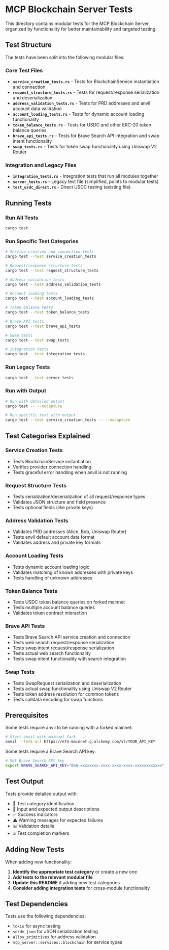 # MCP Blockchain Server Tests

This directory contains modular tests for the MCP Blockchain Server, organized by functionality for better maintainability and targeted testing.

## Test Structure

The tests have been split into the following modular files:

### Core Test Files

- **`service_creation_tests.rs`** - Tests for BlockchainService instantiation and connection
- **`request_structure_tests.rs`** - Tests for request/response serialization and deserialization
- **`address_validation_tests.rs`** - Tests for PRD addresses and anvil account data validation
- **`account_loading_tests.rs`** - Tests for dynamic account loading functionality
- **`token_balance_tests.rs`** - Tests for USDC and other ERC-20 token balance queries
- **`brave_api_tests.rs`** - Tests for Brave Search API integration and swap intent functionality
- **`swap_tests.rs`** - Tests for token swap functionality using Uniswap V2 Router

### Integration and Legacy Files

- **`integration_tests.rs`** - Integration tests that run all modules together
- **`server_tests.rs`** - Legacy test file (simplified, points to modular tests)
- **`test_usdc_direct.rs`** - Direct USDC testing (existing file)

## Running Tests

### Run All Tests
```bash
cargo test
```

### Run Specific Test Categories

```bash
# Service creation and connection tests
cargo test --test service_creation_tests

# Request/response structure tests
cargo test --test request_structure_tests

# Address validation tests
cargo test --test address_validation_tests

# Account loading tests
cargo test --test account_loading_tests

# Token balance tests
cargo test --test token_balance_tests

# Brave API tests
cargo test --test brave_api_tests

# Swap tests
cargo test --test swap_tests

# Integration tests
cargo test --test integration_tests
```

### Run Legacy Tests
```bash
cargo test --test server_tests
```

### Run with Output
```bash
# Run with detailed output
cargo test -- --nocapture

# Run specific test with output
cargo test --test service_creation_tests -- --nocapture
```

## Test Categories Explained

### Service Creation Tests
- Tests BlockchainService instantiation
- Verifies provider connection handling
- Tests graceful error handling when anvil is not running

### Request Structure Tests
- Tests serialization/deserialization of all request/response types
- Validates JSON structure and field presence
- Tests optional fields (like private keys)

### Address Validation Tests
- Validates PRD addresses (Alice, Bob, Uniswap Router)
- Tests anvil default account data format
- Validates address and private key formats

### Account Loading Tests
- Tests dynamic account loading logic
- Validates matching of known addresses with private keys
- Tests handling of unknown addresses

### Token Balance Tests
- Tests USDC token balance queries on forked mainnet
- Tests multiple account balance queries
- Validates token contract interaction

### Brave API Tests
- Tests Brave Search API service creation and connection
- Tests web search request/response serialization
- Tests swap intent request/response serialization
- Tests actual web search functionality
- Tests swap intent functionality with search integration

### Swap Tests
- Tests SwapRequest serialization and deserialization
- Tests actual swap functionality using Uniswap V2 Router
- Tests token address resolution for common tokens
- Tests calldata encoding for swap functions

## Prerequisites

Some tests require anvil to be running with a forked mainnet:

```bash
# Start anvil with mainnet fork
anvil --fork-url https://eth-mainnet.g.alchemy.com/v2/YOUR_API_KEY
```

Some tests require a Brave Search API key:

```bash
# Set Brave Search API key
export BRAVE_SEARCH_API_KEY="BSA-xxxxxxxx-xxxx-xxxx-xxxx-xxxxxxxxxxxx"
```

## Test Output

Tests provide detailed output with:
- 🧪 Test category identification
- 📝 Input and expected output descriptions
- ✅ Success indicators
- ⚠️ Warning messages for expected failures
- 📊 Validation details
- 🔚 Test completion markers

## Adding New Tests

When adding new functionality:

1. **Identify the appropriate test category** or create a new one
2. **Add tests to the relevant modular file**
3. **Update this README** if adding new test categories
4. **Consider adding integration tests** for cross-module functionality

## Test Dependencies

Tests use the following dependencies:
- `tokio` for async testing
- `serde_json` for JSON serialization testing
- `alloy_primitives` for address validation
- `mcp_server::services::blockchain` for service types
